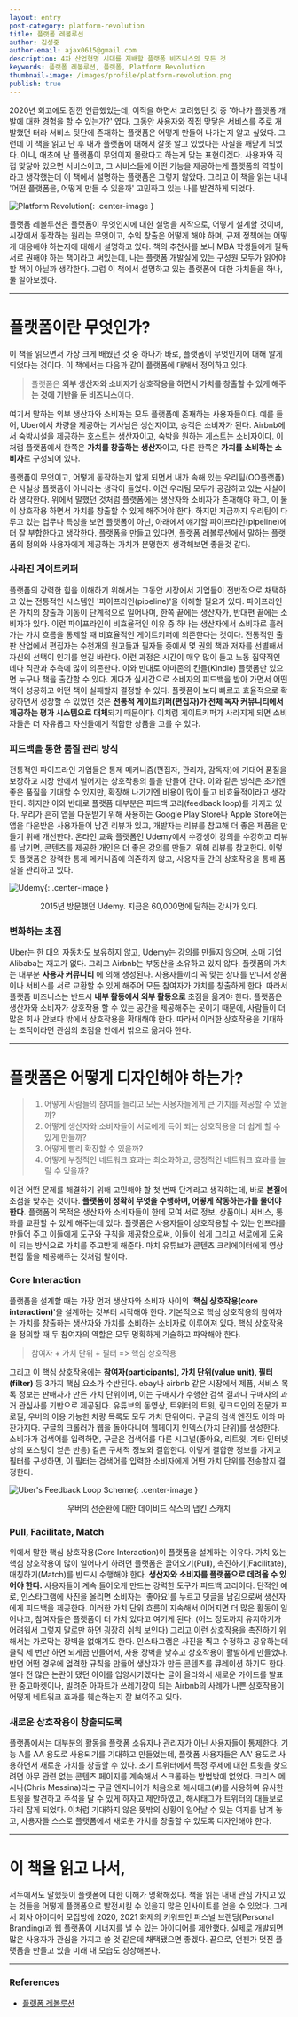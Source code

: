 ```yaml
---
layout: entry
post-category: platform-revolution
title: 플랫폼 레볼루션
author: 김성중
author-email: ajax0615@gmail.com
description: 4차 산업혁명 시대를 지배할 플랫폼 비즈니스의 모든 것
keywords: 플랫폼 레볼루션, 플랫폼, Platform Revolution
thumbnail-image: /images/profile/platform-revolution.png
publish: true
---
```


2020년 회고에도 잠깐 언급했었는데, 이직을 하면서 고려했던 것 중 \'하나가 플랫폼 개발에 대한 경험을 할 수 있는가?\' 였다. 그동안 사용자와 직접 맞닿은 서비스를 주로 개발했던 터라 서비스 뒷단에 존재하는 플랫폼은 어떻게 만들어 나가는지 알고 싶었다. 그런데 이 책을 읽고 난 후 내가 플랫폼에 대해서 잘못 알고 있었다는 사실을 깨닫게 되었다. 아니, 애초에 난 플랫폼이 무엇이지 몰랐다고 하는게 맞는 표현이겠다. 사용자와 직접 맞닿아 있으면 서비스이고, 그 서비스들에 어떤 기능을 제공하는게 플랫폼의 역할이라고 생각했는데 이 책에서 설명하는 플랫폼은 그렇지 않았다. 그리고 이 책을 읽는 내내 \'어떤 플랫폼을, 어떻게 만들 수 있을까\' 고민하고 있는 나를 발견하게 되었다.

![Platform Revolution](/images/2021/01/29/platform-revolution.jpeg "Platform Revolution"){: .center-image }

플랫폼 레볼루션은 플랫폼이 무엇인지에 대한 설명을 시작으로, 어떻게 설계할 것이며, 시장에서 동작하는 원리는 무엇이고, 수익 창출은 어떻게 해야 하며, 규제 정책에는 어떻게 대응해야 하는지에 대해서 설명하고 있다. 책의 추천사를 보니 MBA 학생들에게 필독서로 권해야 하는 책이라고 써있는데, 나는 플랫폼 개발실에 있는 구성원 모두가 읽어야 할 책이 아닐까 생각한다. 그럼 이 책에서 설명하고 있는 플랫폼에 대한 가치들을 하나, 둘 알아보겠다.

---

# 플랫폼이란 무엇인가?
이 책을 읽으면서 가장 크게 배웠던 것 중 하나가 바로, 플랫폼이 무엇인지에 대해 알게 되었다는 것이다. 이 책에서는 다음과 같이 플랫폼에 대해서 정의하고 있다.

> 플랫폼은 **외부 생산자와 소비자가 상호작용을 하면서 가치를 창출할 수 있게 해주는 것에 기반을 둔 비즈니스**이다.

여기서 말하는 외부 생산자와 소비자는 모두 플랫폼에 존재하는 사용자들이다. 예를 들어, Uber에서 차량을 제공하는 기사님은 생산자이고, 승객은 소비자가 된다. Airbnb에서 숙박시설을 제공하는 호스트는 생산자이고, 숙박을 원하는 게스트는 소비자이다. 이처럼 플랫폼에서 한쪽은 **가치를 창출하는 생산자**이고, 다른 한쪽은 **가치를 소비하는 소비자**로 구성되어 있다.

플랫폼이 무엇이고, 어떻게 동작하는지 알게 되면서 내가 속해 있는 우리팀(OO플랫폼)은 사실상 플랫폼이 아니라는 생각이 들었다. 이건 우리팀 모두가 공감하고 있는 사실이라 생각한다. 위에서 말했던 것처럼 플랫폼에는 생산자와 소비자가 존재해야 하고, 이 둘이 상호작용 하면서 가치를 창출할 수 있게 해주어야 한다. 하지만 지금까지 우리팀이 다루고 있는 업무나 특성을 보면 플랫폼이 아닌, 아래에서 얘기할 파이프라인(pipeline)에 더 잘 부합한다고 생각한다. 플랫폼을 만들고 있다면, 플랫폼 레볼루션에서 말하는 플랫폼의 정의와 사용자에게 제공하는 가치가 분명한지 생각해보면 좋을것 같다.

### 사라진 게이트키퍼
플랫폼의 강력한 힘을 이해하기 위해서는 그동안 시장에서 기업들이 전반적으로 채택하고 있는 전통적인 시스템인 \'파이프라인(pipeline)\'을 이해할 필요가 있다. 파이프라인은 가치의 창출과 이동이 단계적으로 일어나며, 한쪽 끝에는 생산자가, 반대편 끝에는 소비자가 있다. 이런 파이프라인이 비효율적인 이유 중 하나는 생산자에서 소비자로 흘러가는 가치 흐름을 통제할 때 비효율적인 게이트키퍼에 의존한다는 것이다. 전통적인 출판 산업에서 편집자는 수천개의 원고들과 필자들 중에서 몇 권의 책과 저자를 선별해서 자신의 선택이 인기를 얻길 바란다. 이런 과정은 시간이 매우 많이 들고 노동 집약적인 데다 직관과 추측에 많이 의존한다. 이와 반대로 아마존의 킨들(Kindle) 플랫폼만 있으면 누구나 책을 출간할 수 있다. 게다가 실시간으로 소비자의 피드백을 받아 가면서 어떤 책이 성공하고 어떤 책이 실패할지 결정할 수 있다. 플랫폼이 보다 빠르고 효율적으로 확장하면서 성장할 수 있었던 것은 **전통적 게이트키퍼(편집자)가 전체 독자 커뮤니티에서 제공하는 평가 시스템으로 대체**되기 때문이다. 이처럼 게이트키퍼가 사라지게 되면 소비자들은 더 자유롭고 자신들에게 적합한 상품을 고를 수 있다.

### 피드백을 통한 품질 관리 방식
전통적인 파이프라인 기업들은 통제 메커니즘(편집자, 관리자, 감독자)에 기대어 품질을 보장하고 시장 안에서 벌어지는 상호작용의 틀을 만들어 간다. 이와 같은 방식은 초기엔 좋은 품질을 기대할 수 있지만, 확장해 나가기엔 비용이 많이 들고 비효율적이라고 생각한다. 하지만 이와 반대로 플랫폼 대부분은 피드백 고리(feedback loop)를 가지고 있다. 우리가 흔히 앱을 다운받기 위해 사용하는 Google Play Store나 Apple Store에는 앱을 다운받은 사용자들이 남긴 리뷰가 있고, 개발자는 리뷰를 참고해 더 좋은 제품을 만들기 위해 개선한다. 온라인 교육 플랫폼인 Udemy에서 수강생이 강의를 수강하고 리뷰를 남기면, 콘텐츠를 제공한 개인은 더 좋은 강의를 만들기 위해 리뷰를 참고한다. 이렇듯 플랫폼은 강력한 통제 메커니즘에 의존하지 않고, 사용자들 간의 상호작용을 통해 품질을 관리하고 있다.

![Udemy](/images/2021/01/29/udemy.jpg "Udemy"){: .center-image }
<center>2015년 방문했던 Udemy. 지금은 60,000명에 달하는 강사가 있다.</center>

### 변화하는 초점
Uber는 한 대의 자동차도 보유하지 않고, Udemy는 강의를 만들지 않으며, 소매 기업 Alibaba는 재고가 없다. 그리고 Airbnb는 부동산을 소유하고 있지 않다. 플랫폼의 가치는 대부분 **사용자 커뮤니티** 에 의해 생성된다. 사용자들끼리 꼭 맞는 상대를 만나서 상품이나 서비스를 서로 교환할 수 있게 해주어 모든 참여자가 가치를 창출하게 한다. 따라서 플랫폼 비즈니스는 반드시 **내부 활동에서 외부 활동으로** 초점을 옮겨야 한다. 플랫폼은 생산자와 소비자가 상호작용 할 수 있는 공간을 제공해주는 곳이기 때문에, 사람들이 더 많은 회사 안보다 밖에서 상호작용을 확대해야 한다. 따라서 이러한 상호작용을 기대하는 조직이라면 관심의 초점을 안에서 밖으로 옮겨야 한다.

---

# 플랫폼은 어떻게 디자인해야 하는가?
> 1. 어떻게 사람들의 참여를 늘리고 모든 사용자들에게 큰 가치를 제공할 수 있을까?
> 2. 어떻게 생산자와 소비자들이 서로에게 득이 되는 상호작용을 더 쉽게 할 수 있게 만들까?
> 3. 어떻게 빨리 확장할 수 있을까?
> 4. 어떻게 부정적인 네트워크 효과는 최소화하고, 긍정적인 네트워크 효과를 늘릴 수 있을까?

이건 어떤 문제를 해결하기 위해 고민해야 할 첫 번째 단계라고 생각하는데, 바로 **본질**에 초점을 맞추는 것이다. **플랫폼이 정확히 무엇을 수행하며, 어떻게 작동하는가를 물어야 한다.** 플랫폼의 목적은 생산자와 소비자들이 한데 모여 서로 정보, 상품이나 서비스, 통화를 교환할 수 있게 해주는데 있다.  플랫폼은 사용자들이 상호작용할 수 있는 인프라를 만들어 주고 이들에게 도구와 규칙을 제공함으로써, 이들이 쉽게 그리고 서로에게 도움이 되는 방식으로 가치를 주고받게 해준다. 마치 유튜브가 콘텐츠 크리에이터에게 영상 편집 툴을 제공해주는 것처럼 말이다.

### Core Interaction
플랫폼을 설계할 때는 가장 먼저 생산자와 소비자 사이의 \'**핵심 상호작용(core interaction)**\'을 설계하는 것부터 시작해야 한다. 기본적으로 핵심 상호작용의 참여자는 가치를 창출하는 생산자와 가치를 소비하는 소비자로 이루어져 있다. 핵심 상호작용을 정의할 때 두 참여자의 역할은 모두 명확하게 기술하고 파악해야 한다.

> 참여자 + 가치 단위 + 필터 => 핵심 상호작용

그리고 이 핵심 상호작용에는 **참여자(participants), 가치 단위(value unit), 필터(filter)** 등 3가지 핵심 요소가 수반된다. ebay나 airbnb 같은 시장에서 제품, 서비스 목록 정보는 판매자가 만든 가치 단위이며, 이는 구매자가 수행한 검색 결과나 구매자의 과거 관심사를 기반으로 제공된다. 유튜브의 동영상, 트위터의 트윗, 링크드인의 전문가 프로필, 우버의 이용 가능한 차량 목록도 모두 가치 단위이다. 구글의 검색 엔진도 이와 마찬가지다. 구글의 크롤러가 웹을 돌아다니며 웹페이지 인덱스(가치 단위)를 생성한다. 소비가가 검색어를 입력하면, 구글은 검색어를 다른 시그널(좋아요, 리트윗, 기타 인터넷상의 포스팅이 얻은 반응) 같은 구체적 정보와 결합한다. 이렇게 결합한 정보를 가지고 필터를 구성하면, 이 필터는 검색어를 입력한 소비자에게 어떤 가치 단위를 전송할지 결정한다.

![Uber's Feedback Loop Scheme](/images/2021/01/29/uber-feeback-loop.png "Uber's Feedback Loop Scheme"){: .center-image }
<center>우버의 선순환에 대한 데이비드 삭스의 냅킨 스캐치</center>



### Pull, Facilitate, Match
위에서 말한 핵심 상호작용(Core Interaction)이 플랫폼을 설계하는 이유다. 가치 있는 핵심 상호작용이 많이 일어나게 하려면 플랫폼은 끌어오기(Pull), 촉진하기(Facilitate), 매칭하기(Match)를 반드시 수행해야 한다. **생산자와 소비자를 플랫폼으로 데려올 수 있어야 한다.** 사용자들이 계속 들어오게 만드는 강력한 도구가 피드백 고리이다. 단적인 예로, 인스타그램에 사진을 올리면 소비자는 \'좋아요\'를 누르고 댓글을 남김으로써 생산자에게 피드백을 제공한다. 이러한 가치 단위 흐름이 지속해서 이어지면 더 많은 활동이 일어나고, 참여자들은 플랫폼이 더 가치 있다고 여기게 된다. (어느 정도까지 유지하기가 어려워서 그렇지 말로만 하면 굉장히 쉬워 보인다) 그리고 이런 상호작용을 촉진하기 위해서는 가로막는 장벽을 없애기도 한다. 인스타그램은 사진을 찍고 수정하고 공유하는데 클릭 세 번만 하면 되게끔 만들어서, 사용 장벽을 낮추고 상호작용이 활발하게 만들었다. 반면 어떤 경우에 엄격한 규칙을 만들어 생산자가 만든 콘텐츠를 큐레이션 하기도 한다. 얼마 전 많은 논란이 됐던 아이를 입양시키겠다는 글이 올라와서 새로운 가이드를 발표한 중고마켓이나, 빌려준 아파트가 쓰레기장이 되는 Airbnb의 사례가 나쁜 상호작용이 어떻게 네트워크 효과를 훼손하는지 잘 보여주고 있다.

### 새로운 상호작용이 창출되도록
플랫폼에서는 대부분의 활동을 플랫폼 소유자나 관리자가 아닌 사용자들이 통제한다. 기능 A를 AA 용도로 사용되기를 기대하고 만들었는데, 플랫폼 사용자들은 AA\' 용도로 사용하면서 새로운 가치를 창출할 수 있다. 초기 트위터에서 특정 주제에 대한 트윗을 찾으려면 아무 관련 없는 콘텐츠 페이지를 계속해서 스크롤하는 방법밖에 없었다. 크리스 메시나(Chris Messina)라는 구글 엔지니어가 처음으로 해시태그(\#)를 사용하여 유사한 트윗을 발견하고 주석을 달 수 있게 하자고 제안하였고, 해시태그가 트위터의 대들보로 자리 잡게 되었다. 이처럼 기대하지 않은 뜻밖의 상황이 일어날 수 있는 여지를 남겨 놓고, 사용자들 스스로 플랫폼에서 새로운 가치를 창출할 수 있도록 디자인해야 한다.

---

# 이 책을 읽고 나서,
서두에서도 말했듯이 플랫폼에 대한 이해가 명확해졌다. 책을 읽는 내내 관심 가지고 있는 것들을 어떻게 플랫폼으로 발전시킬 수 있을지 많은 인사이트를 얻을 수 있었다. 그래서 회사 아이디어 모집방에 2020, 2021 화제의 키워드인 퍼스널 브랜딩(Personal Branding)과 웹 플랫폼이 시너지를 낼 수 있는 아이디어를 제안했다. 실제로 개발되면 많은 사용자가 관심을 가지고 쓸 것 같은데 채택됐으면 좋겠다. 끝으로, 언젠가 멋진 플랫폼을 만들고 있을 미래 내 모습도 상상해본다.

---

### References
- [플랫폼 레볼루션](http://www.kyobobook.co.kr/product/detailViewKor.laf?mallGb=KOR&barcode=9788960515987)
